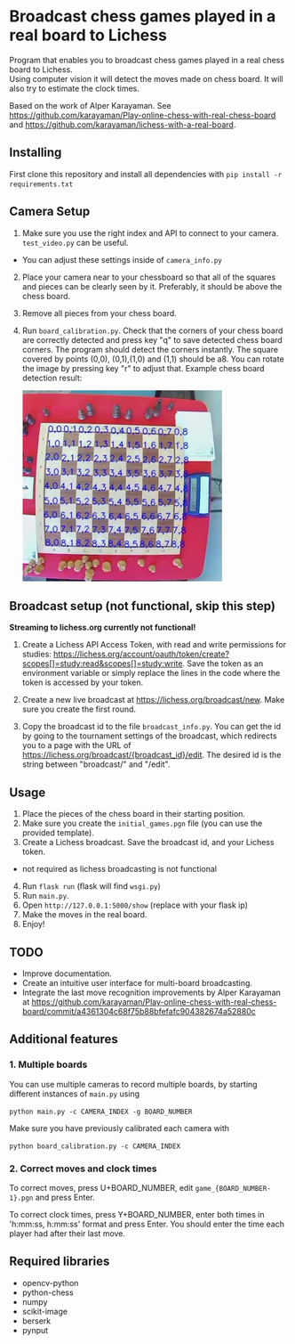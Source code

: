 # Broadcast chess games played in a real board to Lichess

Program that enables you to broadcast chess games played in a real chess board to Lichess.  
Using computer vision it will detect the moves made on chess board. It will also try to estimate the clock times.

Based on the work of Alper Karayaman. See https://github.com/karayaman/Play-online-chess-with-real-chess-board and https://github.com/karayaman/lichess-with-a-real-board.

## Installing

First clone this repository and install all dependencies with `pip install -r requirements.txt`

## Camera Setup

1. Make sure you use the right index and API to connect to your camera. `test_video.py` can be useful.
  - You can adjust these settings inside of `camera_info.py`

2. Place your camera near to your chessboard so that all of the squares and pieces can be clearly seen by it. Preferably, it should be above the chess board.

3. Remove all pieces from your chess board.

4. Run `board_calibration.py`. Check that the corners of your chess board are correctly detected and press key "q" to save detected chess board corners. The program should detect the corners instantly. The square covered by points (0,0), (0,1),(1,0) and (1,1) should be a8. You can rotate the image by pressing key "r" to adjust that. Example chess board detection result:

   ![](./calibrated_board.jpg)

## Broadcast setup (not functional, skip this step)

__Streaming to lichess.org currently not functional!__

1. Create a Lichess API Access Token, with read and write permissions for studies: https://lichess.org/account/oauth/token/create?scopes[]=study:read&scopes[]=study:write. Save the token as an environment variable or simply replace the lines in the code where the token is accessed by your token.

2. Create a new live broadcast at https://lichess.org/broadcast/new. Make sure you create the first round.

3. Copy the broadcast id to the file `broadcast_info.py`. You can get the id by going to the tournament settings of the broadcast, which redirects you to a page with the URL of https://lichess.org/broadcast/{broadcast_id}/edit. The desired id is the string between "broadcast/" and "/edit".

## Usage

1. Place the pieces of the chess board in their starting position.
2. Make sure you create the `initial_games.pgn` file (you can use the provided template).
3. Create a Lichess broadcast. Save the broadcast id, and your Lichess token.
  - not required as lichess broadcasting is not functional
4. Run `flask run` (flask will find `wsgi.py`)
5. Run `main.py`.
6. Open `http://127.0.0.1:5000/show` (replace with your flask ip)
7. Make the moves in the real board.
8. Enjoy!

## TODO

- Improve documentation.
- Create an intuitive user interface for multi-board broadcasting.
- Integrate the last move recognition improvements by Alper Karayaman at https://github.com/karayaman/Play-online-chess-with-real-chess-board/commit/a4361304c68f75b88bfefafc904382674a52880c

## Additional features

### 1. Multiple boards

You can use multiple cameras to record multiple boards, by starting different instances of `main.py` using 

   <code>python main.py -c CAMERA_INDEX -g BOARD_NUMBER</code>

Make sure you have previously calibrated each camera with

   <code>python board_calibration.py -c CAMERA_INDEX</code>

### 2. Correct moves and clock times

To correct moves, press U+BOARD_NUMBER, edit `game_{BOARD_NUMBER-1}.pgn` and press Enter.

To correct clock times, press Y+BOARD_NUMBER, enter both times in 'h:mm:ss, h:mm:ss' format and press Enter. You should enter the time each player had after their last move.

## Required libraries

- opencv-python
- python-chess
- numpy
- scikit-image
- berserk
- pynput
